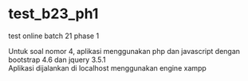 # test_b23_ph1
test online batch 21 phase 1

Untuk soal nomor 4, aplikasi menggunakan php dan javascript dengan bootstrap 4.6 dan jquery 3.5.1 <br>
Aplikasi dijalankan di localhost menggunakan engine xampp
